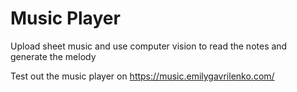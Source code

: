 # Music Player

Upload sheet music and use computer vision to read the notes and generate the melody 

Test out the music player on https://music.emilygavrilenko.com/
